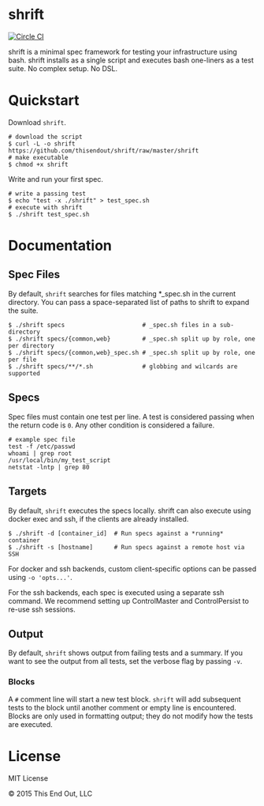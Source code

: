 # shrift
[![Circle CI](https://circleci.com/gh/thisendout/shrift.svg?style=svg)](https://circleci.com/gh/thisendout/shrift)

shrift is a minimal spec framework for testing your infrastructure using bash.
shrift installs as a single script and executes bash one-liners as a test suite.
No complex setup.  No DSL.

# Quickstart

Download <code>shrift</code>.
```
# download the script
$ curl -L -o shrift https://github.com/thisendout/shrift/raw/master/shrift
# make executable
$ chmod +x shrift
```

Write and run your first spec.

```
# write a passing test
$ echo "test -x ./shrift" > test_spec.sh
# execute with shrift
$ ./shrift test_spec.sh
```

# Documentation

## Spec Files

By default, `shrift` searches for files matching *_spec.sh in the current directory.  You can pass a space-separated list of paths to shrift to expand the suite.

```
$ ./shrift specs                      # _spec.sh files in a sub-directory
$ ./shrift specs/{common,web}         # _spec.sh split up by role, one per directory
$ ./shrift specs/{common,web}_spec.sh # _spec.sh split up by role, one per file
$ ./shrift specs/**/*.sh              # globbing and wilcards are supported
```

## Specs

Spec files must contain one test per line.  A test is considered passing when the return code is `0`. Any other condition is considered a failure.

```
# example spec file
test -f /etc/passwd
whoami | grep root
/usr/local/bin/my_test_script
netstat -lntp | grep 80
```

## Targets

By default, `shrift` executes the specs locally.  shrift can also execute using docker exec and ssh, if the clients are already installed.

```
$ ./shrift -d [container_id]  # Run specs against a *running* container
$ ./shrift -s [hostname]      # Run specs against a remote host via SSH
```

For docker and ssh backends, custom client-specific options can be passed using `-o 'opts...'`.

For the ssh backends, each spec is executed using a separate ssh command. We recommend setting up ControlMaster and ControlPersist to re-use ssh sessions.

## Output

By default, `shrift` shows output from failing tests and a summary.  If you want to see the output from all tests, set the verbose flag by passing `-v`.

### Blocks

A `#` comment line will start a new test block.  `shrift` will add subsequent tests to the block until another comment or empty line is encountered.  Blocks are only used in formatting output; they do not modify how the tests are executed.

# License

MIT License

&copy; 2015 This End Out, LLC
